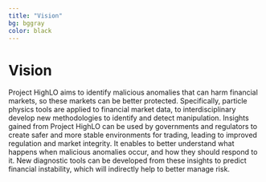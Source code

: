 ```yaml
---
title: "Vision"
bg: bggray
color: black
---
```


# Vision

Project HighLO aims to identify malicious anomalies that can harm financial markets, so these markets can be better protected. Specifically, particle physics tools are applied to financial market data, to interdisciplinary develop new methodologies to identify and detect manipulation. Insights gained from Project HighLO can be used by governments and regulators to create safer and more stable environments for trading, leading to improved regulation and market integrity. It enables to better understand what happens when malicious anomalies occur, and how they should respond to it. New diagnostic tools can be developed from these insights to predict financial instability, which will indirectly help to better manage risk.
